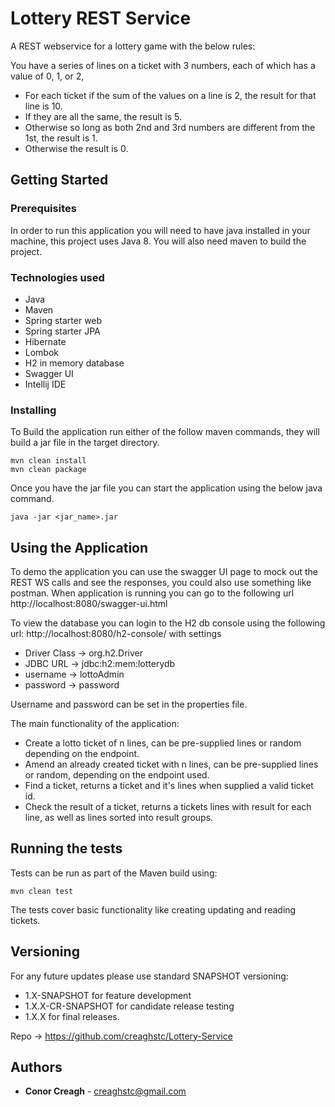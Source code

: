 # Lottery REST Service

A REST webservice for a lottery game with the below rules:

You have a series of lines on a ticket with 3 numbers, each of which has a value of 0, 1, or
2, 

- For each ticket if the sum of the values on a line is 2, the result for that line is 10.
- If they are all the same, the result is 5.
- Otherwise so long as both 2nd and 3rd numbers are different from the 1st, the result is 1.
- Otherwise the result is 0.

## Getting Started


### Prerequisites

In order to run this application you will need to have java installed in your machine, this project uses Java 8.
You will also need maven to build the project.

### Technologies used

- Java 
- Maven
- Spring starter web
- Spring starter JPA
- Hibernate
- Lombok
- H2 in memory database
- Swagger UI
- Intellij IDE

### Installing
To Build the application run either of the follow maven commands, they will build a jar file in the target directory.

```
mvn clean install
mvn clean package
```

Once you have the jar file you can start the application using the below java command.

```
java -jar <jar_name>.jar
```


## Using the Application

To demo the application you can use the swagger UI page to mock out the REST WS calls and see the responses, you could also use something like postman. When application is running
you can go to the following url http://localhost:8080/swagger-ui.html 

To view the database you can login to the H2 db console using the following url: http://localhost:8080/h2-console/ with settings
- Driver Class -> org.h2.Driver
- JDBC URL -> jdbc:h2:mem:lotterydb
- username -> lottoAdmin
- password -> password

Username and password can be set in the properties file.

The main functionality of the application:
- Create a lotto ticket of n lines, can be pre-supplied lines or random depending on the endpoint.
- Amend an already created ticket with n lines, can be pre-supplied lines or random, depending on the endpoint used.
- Find a ticket, returns a ticket and it's lines when supplied a valid ticket id.
- Check the result of a ticket, returns a tickets lines with result for each line, as well as lines sorted into result groups.

## Running the tests

Tests can be run as part of the Maven build using:

```
mvn clean test
```

The tests cover basic functionality like creating updating and reading tickets.

## Versioning

For any future updates please use standard SNAPSHOT versioning:
 - 1.X-SNAPSHOT for feature development 
 - 1.X.X-CR-SNAPSHOT for candidate release testing
 - 1.X.X for final releases.
 
 Repo -> https://github.com/creaghstc/Lottery-Service
## Authors

* **Conor Creagh**  - creaghstc@gmail.com


